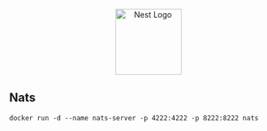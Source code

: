 <p align="center">
  <a href="http://nestjs.com/" target="blank"><img src="https://nestjs.com/img/logo-small.svg" width="120" alt="Nest Logo" /></a>
</p>






## Nats

```
docker run -d --name nats-server -p 4222:4222 -p 8222:8222 nats
```